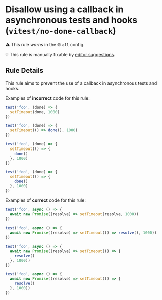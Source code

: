 # Disallow using a callback in asynchronous tests and hooks (`vitest/no-done-callback`)

⚠️ This rule _warns_ in the 🌐 `all` config.

💡 This rule is manually fixable by [editor suggestions](https://eslint.org/docs/developer-guide/working-with-rules#providing-suggestions).

<!-- end auto-generated rule header -->

## Rule Details

This rule aims to prevent the use of a callback in asynchronous tests and hooks.

Examples of **incorrect** code for this rule:

```js
test('foo', (done) => {
  setTimeout(done, 1000)
})

test('foo', (done) => {
  setTimeout(() => done(), 1000)
})

test('foo', (done) => {
  setTimeout(() => {
	done()
  }, 1000)
})

test('foo', (done) => {
  setTimeout(() => {
	done()
  }, 1000)
})
```

Examples of **correct** code for this rule:

```js
test('foo', async () => {
  await new Promise((resolve) => setTimeout(resolve, 1000))
})

test('foo', async () => {
  await new Promise((resolve) => setTimeout(() => resolve(), 1000))
})

test('foo', async () => {
  await new Promise((resolve) => setTimeout(() => {
	resolve()
  }, 1000))
})

test('foo', async () => {
  await new Promise((resolve) => setTimeout(() => {
	resolve()
  }, 1000))
})
```
